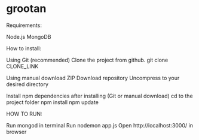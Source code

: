 # grootan
 
Requirements:

Node.js 
MongoDB 

How to install:

Using Git (recommended)
Clone the project from github. 
git clone CLONE_LINK

Using manual download ZIP
Download repository
Uncompress to your desired directory

Install npm dependencies after installing (Git or manual download)
cd to the project folder
npm install
npm update

HOW TO RUN:

Run mongod in terminal 
Run nodemon app.js
Open http://localhost:3000/ in browser
